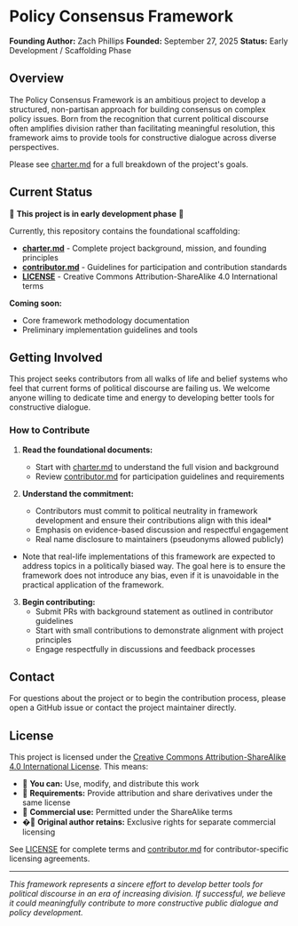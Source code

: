 # Policy Consensus Framework

**Founding Author:** Zach Phillips
**Founded:** September 27, 2025
**Status:** Early Development / Scaffolding Phase

## Overview

The Policy Consensus Framework is an ambitious project to develop a structured, non-partisan approach for building consensus on complex policy issues. Born from the recognition that current political discourse often amplifies division rather than facilitating meaningful resolution, this framework aims to provide tools for constructive dialogue across diverse perspectives.

Please see [charter.md](charter.md) for a full breakdown of the project's goals.


## Current Status

🚧 **This project is in early development phase** 🚧

Currently, this repository contains the foundational scaffolding:
- **[charter.md](charter.md)** - Complete project background, mission, and founding principles
- **[contributor.md](contributor.md)** - Guidelines for participation and contribution standards
- **[LICENSE](LICENSE)** - Creative Commons Attribution-ShareAlike 4.0 International terms

**Coming soon:**
- Core framework methodology documentation
- Preliminary implementation guidelines and tools

## Getting Involved

This project seeks contributors from all walks of life and belief systems who feel that current forms of political discourse are failing us. We welcome anyone willing to dedicate time and energy to developing better tools for constructive dialogue.

### How to Contribute

1. **Read the foundational documents:**
   - Start with [charter.md](charter.md) to understand the full vision and background
   - Review [contributor.md](contributor.md) for participation guidelines and requirements

2. **Understand the commitment:**
   - Contributors must commit to political neutrality in framework development and ensure their contributions align with this ideal*
   - Emphasis on evidence-based discussion and respectful engagement
   - Real name disclosure to maintainers (pseudonyms allowed publicly)

* Note that real-life implementations of this framework are expected to address topics in a politically biased way. The goal here is to ensure the framework does not introduce any bias, even if it is unavoidable in the practical application of the framework.

3. **Begin contributing:**
   - Submit PRs with background statement as outlined in contributor guidelines
   - Start with small contributions to demonstrate alignment with project principles
   - Engage respectfully in discussions and feedback processes

## Contact

For questions about the project or to begin the contribution process, please open a GitHub issue or contact the project maintainer directly.

## License

This project is licensed under the [Creative Commons Attribution-ShareAlike 4.0 International License](LICENSE). This means:

-  **You can:** Use, modify, and distribute this work
-  **Requirements:** Provide attribution and share derivatives under the same license
-  **Commercial use:** Permitted under the ShareAlike terms
- � **Original author retains:** Exclusive rights for separate commercial licensing

See [LICENSE](LICENSE) for complete terms and [contributor.md](contributor.md) for contributor-specific licensing agreements.

---

*This framework represents a sincere effort to develop better tools for political discourse in an era of increasing division. If successful, we believe it could meaningfully contribute to more constructive public dialogue and policy development.*